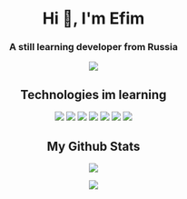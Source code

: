 <h1 align="center"> Hi 👋, I'm Efim </h1>
<h3 align="center"> A still learning developer from Russia </h3>

<p align="center">
<img src="https://badges.pufler.dev/repos/Efimish"/>
</p>

<h2 align="center"> Technologies im learning </h2>

<p align="center">
<img src="https://img.shields.io/badge/-Java-orange?logo=java"/>
<img src="https://img.shields.io/badge/-JavaScript-black?logo=javascript"/>
<img src="https://img.shields.io/badge/-Python-black?logo=python"/>
<img src="https://img.shields.io/badge/-C++-blue?logo=c"/>
<img src="https://img.shields.io/badge/-HTML5-E34F26?logo=html5&logoColor=white"/>
<img src="https://img.shields.io/badge/-CSS3-blue?logo=css3"/>
<img src="https://img.shields.io/badge/-NodeJS-black?logo=node.js"/>
</p>

<h2 align="center"> My Github Stats </h2>

<p align = "center">
 <img  src="https://github-readme-streak-stats.herokuapp.com/?user=Efimish&show_icons=true&locale=en&layout=compact&theme=radical&line_height=0" />
</p>

<p align = "center">
  <img src = "https://github-readme-stats.vercel.app/api/top-langs/?username=Efimish&hide=html,css,java,shaderlab,kotlin,hlsl&theme=radical">
</p>

<!---

<img src="https://img.shields.io/badge/-Java-E34A86?style=flat-square&logo=java"/>
<img src="https://img.shields.io/badge/-JavaScript-black?style=flat-square&logo=javascript"/>
<img src="https://img.shields.io/badge/-Python-black?style=flat-square&logo=Python"/>
<img src="https://img.shields.io/badge/-C++-00599C?style=flat-square&logo=c"/>
<img src="https://img.shields.io/badge/-HTML5-E34F26?style=flat-square&logo=html5&logoColor=white"/>
<img src="https://img.shields.io/badge/-CSS3-1572B6?style=flat-square&logo=css3"/>
<img src="https://img.shields.io/badge/-Nodejs-black?style=flat-square&logo=Node.js"/>

Efimish/Efimish is a ✨ special ✨ repository because its `README.md` (this file) appears on your GitHub profile.
You can click the Preview link to take a look at your changes.

- 👋 Hi, I’m @Efimish
- 👀 I’m interested in ...
- 🌱 I’m currently learning ...
- 💞️ I’m looking to collaborate on ...
- 📫 How to reach me ...

--->

